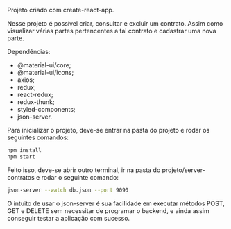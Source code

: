 Projeto criado com create-react-app.

Nesse projeto é possível criar, consultar e excluir um contrato. Assim como visualizar várias partes pertencentes a tal contrato e cadastrar uma nova parte.

Dependências: 
  - @material-ui/core;
  - @material-ui/icons;
  - axios;
  - redux;
  - react-redux;
  - redux-thunk;
  - styled-components;
  - json-server.
  
  
Para inicializar o projeto, deve-se entrar na pasta do projeto e rodar os seguintes comandos:
```sh
npm install
npm start
```

Feito isso, deve-se abrir outro terminal, ir na pasta do projeto/server-contratos e rodar o seguinte comando:
```sh
json-server --watch db.json --port 9090
```

O intuito de usar o json-server é sua facilidade em executar métodos POST, GET e DELETE sem necessitar de programar o backend, e ainda assim conseguir testar a aplicação com sucesso.
